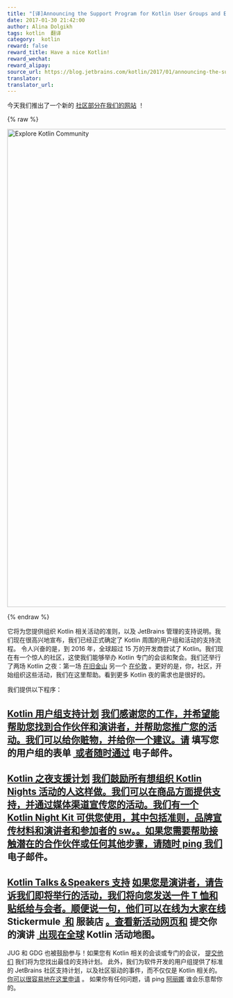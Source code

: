 ```yaml
---
title: "[译]Announcing the Support Program for Kotlin User Groups and Events"
date: 2017-01-30 21:42:00
author: Alina Dolgikh
tags: kotlin  翻译
category:  kotlin
reward: false
reward_title: Have a nice Kotlin!
reward_wechat:
reward_alipay:
source_url: https://blog.jetbrains.com/kotlin/2017/01/announcing-the-support-program-for-kotlin-user-groups-and-events/
translator:
translator_url:
---
```


今天我们推出了一个新的 [社区部分在我们的网站](https://kotlinlang.org/community/) ！

{% raw %}
<p><img alt="Explore Kotlin Community" class="alignnone size-full wp-image-4547" height="1100" src="https://d3nmt5vlzunoa1.cloudfront.net/kotlin/files/2017/01/Screen-Shot-2017-01-26-at-17.37.05.png" width="1992"/></p>
{% endraw %}

它将为您提供组织 Kotlin 相关活动的准则，以及 JetBrains 管理的支持说明。我们现在很高兴地宣布，我们已经正式确定了 Kotlin 周围的用户组和活动的支持流程。
令人兴奋的是，到 2016 年，全球超过 15 万的开发商尝试了 Kotlin。我们现在有一个惊人的社区，这使我们能够举办 Kotlin 专门的会谈和聚会。我们还举行了两场 Kotlin 之夜：第一场 [在旧金山](https://blog.jetbrains.com/kotlin/2016/06/kotlin-night-recordings/) 另一个 [在伦敦](https://blog.jetbrains.com/kotlin/2016/09/kotlin-night-in-london/) 。更好的是，你，社区，开始组织这些活动，我们在这里帮助。看到更多 Kotlin 夜的需求也是很好的。
<span id =“more-4539”> </span> <br/>

我们提供以下程序：
## [Kotlin 用户组支持计划](https://kotlinlang.org/community/user-groups.html) [我们感谢您的工作，并希望能帮助您找到合作伙伴和演讲者，并帮助您推广您的活动。我们可以给你赃物，并给你一个建议。请](https://docs.google.com/forms/d/e/1FAIpQLSdkLbD_SPbXZDVW2nQPgUiLCW4HOSXysOVK1jPLcShPfyhkNA/viewform) 填写您的用户组的表单 [ 或者随时通过](mailto:alina@jetbrains.com) 电子邮件。
## [Kotlin 之夜支援计划](https://kotlinlang.org/community/kotlin-nights.html) [我们鼓励所有想组织 Kotlin Nights 活动的人这样做。我们可以在商品方面提供支持，并通过媒体渠道宣传您的活动。我们有一个 Kotlin Night Kit 可供您使用，其中包括准则，品牌宣传材料和演讲者和参加者的 sw。。如果您需要帮助接触潜在的合作伙伴或任何其他步骤，请随时 ping 我们](mailto:alina@jetbrains.com) 电子邮件。
## [Kotlin Talks＆Speakers 支持](https://kotlinlang.org/community/talks.html) [如果您是演讲者，请告诉我们即将举行的活动，我们将向您发送一件 T 恤和贴纸给与会者。顺便说一句，他们可以在线为大家在线](https://www.stickermule.com/user/1069238064/stickers) Stickermule [ 和](https://www.ptxstore.com/jetbrains/product_info.php?products_id=3011) 服装店 [。查看新活动网页和](https://docs.google.com/forms/d/e/1FAIpQLSfeXstxUcBsOypWtE9McIpYU82szB3yIYkU-30fNXOVoJocEQ/viewform) 提交你的演讲 [ 出现在全球](https://kotlinlang.org/community/talks.html) Kotlin 活动地图。
JUG 和 GDG 也被鼓励参与！如果您有 Kotlin 相关的会谈或专门的会议， [提交他们](https://docs.google.com/forms/d/e/1FAIpQLSfeXstxUcBsOypWtE9McIpYU82szB3yIYkU-30fNXOVoJocEQ/viewform) 我们将为您找出最佳的支持计划。
此外，我们为软件开发的用户组提供了标准的 JetBrains 社区支持计划，以及社区驱动的事件，而不仅仅是 Kotlin 相关的。 [你可以很容易地在这里申请](https://www.jetbrains.com/support/community/?fromMenu#section=communities) 。
如果你有任何问题，请 ping [阿丽娜](mailto:alina@jetbrains.com) 谁会乐意帮你的。
